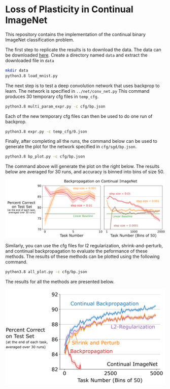 # Loss of Plasticity in Continual ImageNet
This repository contains the implementation of the continual binary ImageNet classification problem.

The first step to replicate the results is to download the data. The data can be downloaded [here](https://drive.google.com/file/d/1i0ok3LT5_mYmFWaN7wlkpHsitUngGJ8z/view?usp=sharing).
Create a directory named `data` and extract the downloaded file in `data`
```sh
mkdir data
python3.8 load_mnist.py
```

The next step is to test a deep convolution network that uses backprop to learn.
The network is specified in `../net/conv_net.py`
This command produces 30 temporary cfg files in `temp_cfg`.

```sh
python3.8 multi_param_expr.py -c cfg/bp.json 
```

Each of the new temporary cfg files can then be used to do one run of backprop.
```sh
python3.8 expr.py -c temp_cfg/0.json 
```

Finally, after completing all the runs, the command below can be used to generate
the plot for the network specified in `cfg/sgd/bp.json`.

```sh
python3.8 bp_plot.py -c cfg/bp.json 
```

The command above will generate the plot on the right below.
The results below are averaged for 30 runs, and accuracy is binned into bins of size 50.


![](bp_imagenet.png "BP on Continual ImageNet")

Similarly, you can use the cfg files for l2 regularization, shrink-and-perturb, and continual backpropagation
to evaluate the peformance of these methods. The results of these methods can be plotted using the
following command.

```sh
python3.8 all_plot.py -c cfg/bp.json 
```

The results for all the methods are presented below.

![](all_methods_imagenet.png "All methods on CIBC")


